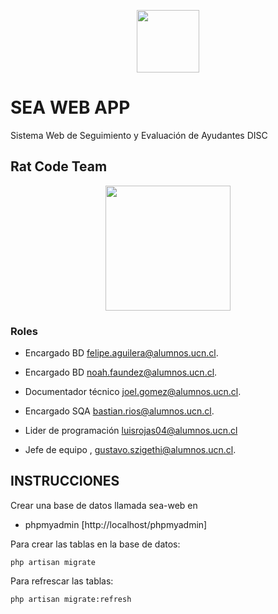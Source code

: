 <p align="center"><a href="https://laravel.com" target="_blank"><img src="https://pbs.twimg.com/profile_images/1001471782933680128/NL0bV7PK_400x400.jpg" width="100
"></a></p>


# SEA WEB APP

Sistema Web de Seguimiento y Evaluación de Ayudantes DISC


## Rat Code Team
<p align="center"><a href="https://laravel.com"><img src="https://www.netskope.com/wp-content/uploads/2018/01/rat-blog.jpg" width="200"></a></p>


### Roles
- Encargado BD felipe.aguilera@alumnos.ucn.cl.

- Encargado BD noah.faundez@alumnos.ucn.cl.

- Documentador técnico joel.gomez@alumnos.ucn.cl.

- Encargado SQA bastian.rios@alumnos.ucn.cl.

- Lider de programación luisrojas04@alumnos.ucn.cl 

- Jefe de equipo , gustavo.szigethi@alumnos.ucn.cl.


## INSTRUCCIONES
Crear una base de datos llamada sea-web
en 
- phpmyadmin [http://localhost/phpmyadmin]

Para crear las tablas en la base de datos:

` php artisan migrate ` 

Para refrescar las tablas:

` php artisan migrate:refresh `

